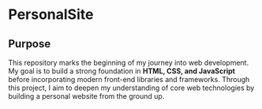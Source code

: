 # PersonalSite

##  Purpose
This repository marks the beginning of my journey into web development. 
My goal is to build a strong foundation in **HTML, CSS, and JavaScript** before incorporating
modern front-end libraries and frameworks. Through this project, I aim to deepen my
understanding of core web technologies by building a personal website from the ground up.

